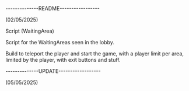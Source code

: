 --------------README-----------------

(02/05/2025)

Script (WaitingArea)

Script for the WaitingAreas seen in the lobby.

Build to teleport the player and start the game, with a player limit per area, limited by the player, with exit buttons and stuff.

--------------UPDATE------------------

(05/05/2025)

